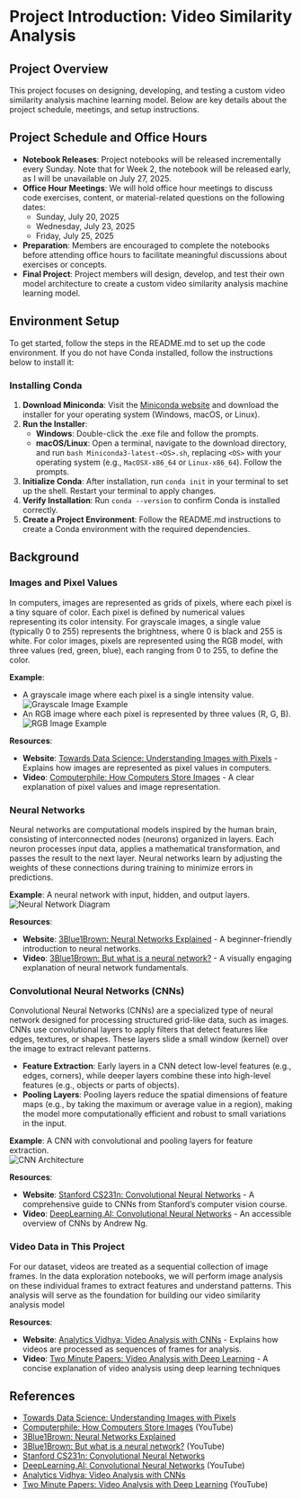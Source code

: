 # Project Introduction: Video Similarity Analysis

## Project Overview
This project focuses on designing, developing, and testing a custom video similarity analysis machine learning model. Below are key details about the project schedule, meetings, and setup instructions.

## Project Schedule and Office Hours
- **Notebook Releases**: Project notebooks will be released incrementally every Sunday. Note that for Week 2, the notebook will be released early, as I will be unavailable on July 27, 2025.
- **Office Hour Meetings**: We will hold office hour meetings to discuss code exercises, content, or material-related questions on the following dates:
  - Sunday, July 20, 2025
  - Wednesday, July 23, 2025
  - Friday, July 25, 2025
- **Preparation**: Members are encouraged to complete the notebooks before attending office hours to facilitate meaningful discussions about exercises or concepts.
- **Final Project**: Project members will design, develop, and test their own model architecture to create a custom video similarity analysis machine learning model.

## Environment Setup
To get started, follow the steps in the README.md to set up the code environment. If you do not have Conda installed, follow the instructions below to install it:

### Installing Conda
1. **Download Miniconda**: Visit the [Miniconda website](https://docs.conda.io/en/latest/miniconda.html) and download the installer for your operating system (Windows, macOS, or Linux).
2. **Run the Installer**:
   - **Windows**: Double-click the .exe file and follow the prompts.
   - **macOS/Linux**: Open a terminal, navigate to the download directory, and run `bash Miniconda3-latest-<OS>.sh`, replacing `<OS>` with your operating system (e.g., `MacOSX-x86_64` or `Linux-x86_64`). Follow the prompts.
3. **Initialize Conda**: After installation, run `conda init` in your terminal to set up the shell. Restart your terminal to apply changes.
4. **Verify Installation**: Run `conda --version` to confirm Conda is installed correctly.
5. **Create a Project Environment**: Follow the README.md instructions to create a Conda environment with the required dependencies.

## Background

### Images and Pixel Values
In computers, images are represented as grids of pixels, where each pixel is a tiny square of color. Each pixel is defined by numerical values representing its color intensity. For grayscale images, a single value (typically 0 to 255) represents the brightness, where 0 is black and 255 is white. For color images, pixels are represented using the RGB model, with three values (red, green, blue), each ranging from 0 to 255, to define the color.

**Example**: 
- A grayscale image where each pixel is a single intensity value.  
  ![Grayscale Image Example](https://upload.wikimedia.org/wikipedia/commons/thumb/2/28/Grayscale_8bits_palette_sample_image.png/320px-Grayscale_8bits_palette_sample_image.png)
- An RGB image where each pixel is represented by three values (R, G, B).  
  ![RGB Image Example](https://upload.wikimedia.org/wikipedia/commons/thumb/8/83/RGB_color_model.svg/320px-RGB_color_model.svg.png)

**Resources**:
- **Website**: [Towards Data Science: Understanding Images with Pixels](https://towardsdatascience.com/understanding-images-with-pixels-4f513c6a8b1e) - Explains how images are represented as pixel values in computers.
- **Video**: [Computerphile: How Computers Store Images](https://www.youtube.com/watch?v=15aqFQQVBWU) - A clear explanation of pixel values and image representation.

### Neural Networks
Neural networks are computational models inspired by the human brain, consisting of interconnected nodes (neurons) organized in layers. Each neuron processes input data, applies a mathematical transformation, and passes the result to the next layer. Neural networks learn by adjusting the weights of these connections during training to minimize errors in predictions.

**Example**: A neural network with input, hidden, and output layers.  
![Neural Network Diagram](https://upload.wikimedia.org/wikipedia/commons/thumb/4/46/Colored_neural_network.svg/320px-Colored_neural_network.svg.png)

**Resources**:
- **Website**: [3Blue1Brown: Neural Networks Explained](https://www.3blue1brown.com/topics/neural-networks) - A beginner-friendly introduction to neural networks.
- **Video**: [3Blue1Brown: But what is a neural network?](https://www.youtube.com/watch?v=aircAruvnKk) - A visually engaging explanation of neural network fundamentals.

### Convolutional Neural Networks (CNNs)
Convolutional Neural Networks (CNNs) are a specialized type of neural network designed for processing structured grid-like data, such as images. CNNs use convolutional layers to apply filters that detect features like edges, textures, or shapes. These layers slide a small window (kernel) over the image to extract relevant patterns.

- **Feature Extraction**: Early layers in a CNN detect low-level features (e.g., edges, corners), while deeper layers combine these into high-level features (e.g., objects or parts of objects).
- **Pooling Layers**: Pooling layers reduce the spatial dimensions of feature maps (e.g., by taking the maximum or average value in a region), making the model more computationally efficient and robust to small variations in the input.

**Example**: A CNN with convolutional and pooling layers for feature extraction.  
![CNN Architecture](https://upload.wikimedia.org/wikipedia/commons/thumb/6/63/Typical_cnn.png/320px-Typical_cnn.png)

**Resources**:
- **Website**: [Stanford CS231n: Convolutional Neural Networks](https://cs231n.github.io/convolutional-networks/) - A comprehensive guide to CNNs from Stanford’s computer vision course.
- **Video**: [DeepLearning.AI: Convolutional Neural Networks](https://www.youtube.com/watch?v=ArPaHHRTSJw) - An accessible overview of CNNs by Andrew Ng.

### Video Data in This Project
For our dataset, videos are treated as a sequential collection of image frames. In the data exploration notebooks, we will perform image analysis on these individual frames to extract features and understand patterns. This analysis will serve as the foundation for building our video similarity analysis model

**Resources**:
- **Website**: [Analytics Vidhya: Video Analysis with CNNs](https://www.analyticsvidhya.com/blog/2021/09/a-comprehensive-guide-to-video-analysis-using-deep-learning/) - Explains how videos are processed as sequences of frames for analysis.
- **Video**: [Two Minute Papers: Video Analysis with Deep Learning](https://www.youtube.com/watch?v=6PeynI8f0Ew) - A concise explanation of video analysis using deep learning techniques

## References
- [Towards Data Science: Understanding Images with Pixels](https://towardsdatascience.com/understanding-images-with-pixels-4f513c6a8b1e)
- [Computerphile: How Computers Store Images](https://www.youtube.com/watch?v=15aqFQQVBWU) (YouTube)
- [3Blue1Brown: Neural Networks Explained](https://www.3blue1brown.com/topics/neural-networks)
- [3Blue1Brown: But what is a neural network?](https://www.youtube.com/watch?v=aircAruvnKk) (YouTube)
- [Stanford CS231n: Convolutional Neural Networks](https://cs231n.github.io/convolutional-networks/)
- [DeepLearning.AI: Convolutional Neural Networks](https://www.youtube.com/watch?v=ArPaHHRTSJw) (YouTube)
- [Analytics Vidhya: Video Analysis with CNNs](https://www.analyticsvidhya.com/blog/2021/09/a-comprehensive-guide-to-video-analysis-using-deep-learning/)
- [Two Minute Papers: Video Analysis with Deep Learning](https://www.youtube.com/watch?v=6PeynI8f0Ew) (YouTube)